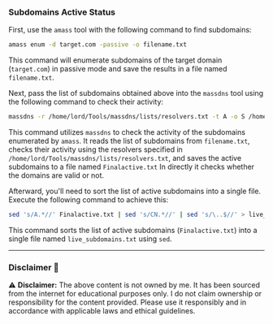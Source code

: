 

### Subdomains Active Status

First, use the `amass` tool with the following command to find subdomains:

```bash
amass enum -d target.com -passive -o filename.txt
```

This command will enumerate subdomains of the target domain (`target.com`) in passive mode and save the results in a file named `filename.txt`.



Next, pass the list of subdomains obtained above into the `massdns` tool using the following command to check their activity:

```bash
massdns -r /home/lord/Tools/massdns/lists/resolvers.txt -t A -o S /home/lord/Tools/amass/filename.txt -w Finalactive.txt
```

This command utilizes `massdns` to check the activity of the subdomains enumerated by `amass`. It reads the list of subdomains from `filename.txt`, checks their activity using the resolvers specified in `/home/lord/Tools/massdns/lists/resolvers.txt`, and saves the active subdomains to a file named `Finalactive.txt` In directly it checks whether the domains are valid or not.

Afterward, you'll need to sort the list of active subdomains into a single file. Execute the following command to achieve this:

```bash
sed 's/A.*//' Finalactive.txt | sed 's/CN.*//' | sed 's/\..$//' > live_subdomains.txt
```

This command sorts the list of active subdomains (`Finalactive.txt`) into a single file named `live_subdomains.txt` using `sed`.

---

### Disclaimer 🚨

⚠️ **Disclaimer:** The above content is not owned by me. It has been sourced from the internet for educational purposes only. I do not claim ownership or responsibility for the content provided. Please use it responsibly and in accordance with applicable laws and ethical guidelines.



